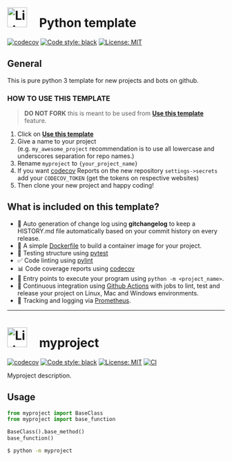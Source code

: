 # <img src="https://docs.lido.fi/img/logo.svg" alt="Lido" width="46"/> Python template 

[![codecov](https://codecov.io/gh/lidofinance/python-base-template/branch/master/graph/badge.svg)](https://codecov.io/gh/lidofinance/lido-python-sdk)
[![Code style: black](https://img.shields.io/badge/code%20style-black-000000.svg)](https://github.com/psf/black)
[![License: MIT](https://img.shields.io/badge/License-MIT-yellow.svg)](https://opensource.org/licenses/MIT)

## General

This is pure python 3 template for new projects and bots on github.

### HOW TO USE THIS TEMPLATE

> **DO NOT FORK** this is meant to be used from **[Use this template](https://github.com/lidofinance/python-base-template/generate)** feature.

1. Click on **[Use this template](https://github.com/lidofinance/python-base-template/generate)**
2. Give a name to your project  
   (e.g. `my_awesome_project` recommendation is to use all lowercase and underscores separation for repo names.)
3. Rename `myproject` to `{your_project_name}`
4. If you want [codecov](https://about.codecov.io/sign-up/) Reports 
  on the new repository `settings->secrets` add your `CODECOV_TOKEN` (get the tokens on respective websites)
5. Then clone your new project and happy coding!

## What is included on this template?

- 💬 Auto generation of change log using **gitchangelog** to keep a HISTORY.md file automatically based on your commit history on every release.
- 🐋 A simple [Dockerfile](Dockerfile) to build a container image for your project.  
- 🧪 Testing structure using [pytest](https://docs.pytest.org/en/latest/)
- ✅ Code linting using [pylint](https://pylint.org/)
- 📊 Code coverage reports using [codecov](https://about.codecov.io/sign-up/)
- 🎯 Entry points to execute your program using `python -m <project_name>`.
- 🔄 Continuous integration using [Github Actions](.github/workflows/) with jobs to lint, test and release your project on Linux, Mac and Windows environments.
- 🌊 Tracking and logging via [Prometheus](https://prometheus.io/).

<!--  DELETE THE LINES ABOVE THIS AND WRITE YOUR PROJECT README BELOW -->

---
# <img src="https://docs.lido.fi/img/logo.svg" alt="Lido" width="46"/> myproject

[![codecov](https://codecov.io/gh/lidofinance/python-base-template/branch/master/graph/badge.svg)](https://codecov.io/gh/lidofinance/lido-python-sdk)
[![Code style: black](https://img.shields.io/badge/code%20style-black-000000.svg)](https://github.com/psf/black)
[![License: MIT](https://img.shields.io/badge/License-MIT-yellow.svg)](https://opensource.org/licenses/MIT)
[![CI](https://github.com/lidofinance/python-base-template/actions/workflows/main.yml/tests.svg)](https://github.com/lidofinance/python-base-template/actions/workflows/main.yml)

Myproject description.

## Usage

```py
from myproject import BaseClass
from myproject import base_function

BaseClass().base_method()
base_function()
```

```bash
$ python -m myproject
```

